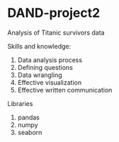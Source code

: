 # DAND-project2
Analysis of Titanic survivors data

Skills and knowledge:
1. Data analysis process
2. Defining questions
3. Data wrangling
4. Effective visualization
5. Effective written communication

Libraries
1. pandas
2. numpy
3. seaborn
